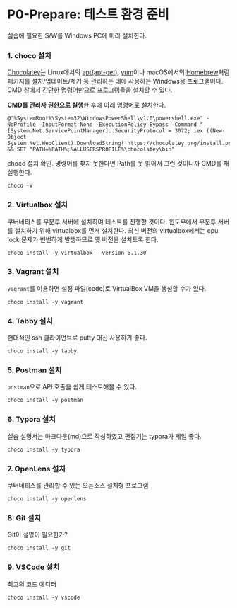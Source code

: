# P0-Prepare: 테스트 환경 준비

실습에 필요한 S/W를 Windows PC에 미리 설치한다.



### 1. choco 설치

[Chocolatey](https://chocolatey.org/)는 Linux에서의 [apt(apt-get)](https://salsa.debian.org/apt-team/apt), [yum](http://yum.baseurl.org/index.html)이나 macOS에서의 [Homebrew](https://brew.sh/index_ko.html)처럼 패키지를 설치/업데이트/제거 등 관리하는 데에 사용하는 Windows용 프로그램이다. CMD 창에서 간단한 명령어만으로 프로그램들을 설치할 수 있다.

**CMD를 관리자 권한으로 실행**한 후에 아래 명령어로 설치한다.

```
@"%SystemRoot%\System32\WindowsPowerShell\v1.0\powershell.exe" -NoProfile -InputFormat None -ExecutionPolicy Bypass -Command " [System.Net.ServicePointManager]::SecurityProtocol = 3072; iex ((New-Object System.Net.WebClient).DownloadString('https://chocolatey.org/install.ps1'))" && SET "PATH=%PATH%;%ALLUSERSPROFILE%\chocolatey\bin"
```

choco 설치 확인. 명령어를 찾지 못한다면 Path를 못 읽어서 그런 것이니까 CMD를 재실행한다.

```
choco -V
```



### 2. Virtualbox 설치

쿠버네티스를 우분투 서버에 설치하여 테스트를 진행할 것이다. 윈도우에서 우분투 서버를 설치하기 위해 virtualbox를 먼저 설치한다.
최신 버전의 virtualbox에서는 cpu lock 문제가 빈번하게 발생하므로 옛 버전을 설치토록 한다.

```
choco install -y virtualbox --version 6.1.30
```



### 3. Vagrant 설치

`vagrant`를 이용하면 설정 파일(code)로 VirtualBox VM을 생성할 수가 있다. 

```
choco install -y vagrant
```



### 4. Tabby 설치

현대적인 ssh 클라이언트로 putty 대신 사용하기 좋다.

```
choco install -y tabby
```



### 5. Postman 설치

`postman`으로 API 호출을 쉽게 테스트해볼 수 있다.

```
choco install -y postman
```



### 6. Typora 설치

실습 설명서는 마크다운(md)으로 작성하였고 편집기는 typora가 제일 좋다.

```
choco install -y typora
```



### 7. OpenLens 설치

쿠버네티스를 관리할 수 있는 오픈소스 설치형 프로그램

```
choco install -y openlens
```



### 8. Git 설치

Git이 설명이 필요한가?

```
choco install -y git
```



### 9. VSCode 설치

최고의 코드 에디터

```
choco install -y vscode
```
